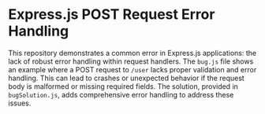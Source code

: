 # Express.js POST Request Error Handling

This repository demonstrates a common error in Express.js applications: the lack of robust error handling within request handlers.  The `bug.js` file shows an example where a POST request to `/user` lacks proper validation and error handling. This can lead to crashes or unexpected behavior if the request body is malformed or missing required fields. The solution, provided in `bugSolution.js`, adds comprehensive error handling to address these issues.